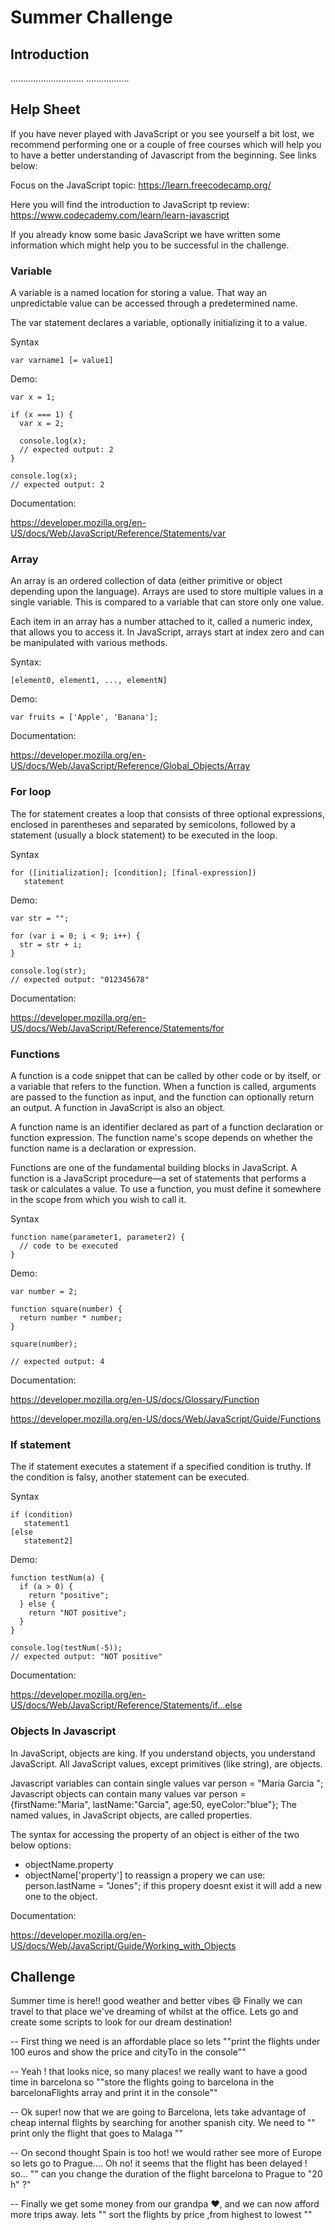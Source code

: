 

# Summer Challenge

## Introduction

.............................
.................

## Help Sheet

If you have never played with JavaScript or you see yourself a bit lost, we recommend performing one or a couple of free courses which will help you to have a better understanding of Javascript from the beginning. See links below:

Focus on the JavaScript topic:
https://learn.freecodecamp.org/

Here you will find the introduction to JavaScript tp review:
https://www.codecademy.com/learn/learn-javascript

If you already know some basic JavaScript we have written some information which might help you to be successful in the challenge.

### Variable

A variable is a named location for storing a value. That way an unpredictable value can be accessed through a predetermined name.

The var statement declares a variable, optionally initializing it to a value.

Syntax
```
var varname1 [= value1]
```

Demo:
```
var x = 1;

if (x === 1) {
  var x = 2;

  console.log(x);
  // expected output: 2
}

console.log(x);
// expected output: 2
```

Documentation: 

https://developer.mozilla.org/en-US/docs/Web/JavaScript/Reference/Statements/var


### Array

An array is an ordered collection of data (either primitive or object depending upon the language). Arrays are used to store multiple values in a single variable. This is compared to a variable that can store only one value. 

Each item in an array has a number attached to it, called a numeric index, that allows you to access it. In JavaScript, arrays start at index zero and can be manipulated with various methods. 

Syntax:
```
[element0, element1, ..., elementN]
```

Demo:
```
var fruits = ['Apple', 'Banana'];

```

Documentation: 

https://developer.mozilla.org/en-US/docs/Web/JavaScript/Reference/Global_Objects/Array

### For loop

The for statement creates a loop that consists of three optional expressions, enclosed in parentheses and separated by semicolons, followed by a statement (usually a block statement) to be executed in the loop.

Syntax
```
for ([initialization]; [condition]; [final-expression])
   statement
```

Demo:
```
var str = "";

for (var i = 0; i < 9; i++) {
  str = str + i;
}

console.log(str);
// expected output: "012345678"
```

Documentation: 

https://developer.mozilla.org/en-US/docs/Web/JavaScript/Reference/Statements/for

### Functions

A function is a code snippet that can be called by other code or by itself, or a variable that refers to the function. When a function is called, arguments are passed to the function as input, and the function can optionally return an output. A function in JavaScript is also an object.

A function name is an identifier declared as part of a function declaration or function expression. The function name's scope depends on whether the function name is a declaration or expression.

Functions are one of the fundamental building blocks in JavaScript. A function is a JavaScript procedure—a set of statements that performs a task or calculates a value. To use a function, you must define it somewhere in the scope from which you wish to call it.

Syntax
```
function name(parameter1, parameter2) {
  // code to be executed
}
```

Demo:
```
var number = 2;

function square(number) {
  return number * number;
}

square(number);

// expected output: 4
```

Documentation: 

https://developer.mozilla.org/en-US/docs/Glossary/Function

https://developer.mozilla.org/en-US/docs/Web/JavaScript/Guide/Functions


### If statement

The if statement executes a statement if a specified condition is truthy. If the condition is falsy, another statement can be executed.

Syntax
```
if (condition)
   statement1
[else
   statement2]
```

Demo:
```
function testNum(a) {
  if (a > 0) {
    return "positive";
  } else {
    return "NOT positive";
  }
}

console.log(testNum(-5));
// expected output: "NOT positive"
```

Documentation: 

https://developer.mozilla.org/en-US/docs/Web/JavaScript/Reference/Statements/if...else

### Objects In Javascript

In JavaScript, objects are king. If you understand objects, you understand JavaScript.
All JavaScript values, except primitives (like string), are objects.

Javascript variables can contain single values
var person = "Maria Garcia ";
Javascript objects can contain many values
var person = {firstName:"Maria", lastName:"Garcia", age:50, eyeColor:"blue"};
The named values, in JavaScript objects, are called properties.

The syntax for accessing the property of an object is either of the two below options:
- objectName.property
- objectName['property']
to reassign a propery we can use:
person.lastName = "Jones";
if this propery doesnt exist it will add a new one to the object.

Documentation: 


https://developer.mozilla.org/en-US/docs/Web/JavaScript/Guide/Working_with_Objects



## Challenge

Summer time is here!! good weather and better vibes :smile: Finally we can travel to that place we've dreaming of whilst at the office.
Lets go and create some scripts to look for our dream destination!

  -- First thing we need is an affordable place so lets ""print the flights under 100 euros and show the
price and cityTo in the console""

  -- Yeah ! that looks nice, so many places! we really want to have a good time in barcelona so ""store the flights
going to barcelona in the barcelonaFlights array and print it in the console""

-- Ok super! now that we are going to Barcelona, lets take advantage of cheap internal flights by searching for another spanish city. We need to
""  print only the flight that goes to Malaga ""

-- On second thought Spain is too hot! we would rather see more of Europe so lets go to Prague.... Oh no! it seems that the
flight has been delayed !  so... "" can you change the duration of the flight barcelona to Prague to "20 h" ?"

-- Finally we get some money from our grandpa :heart:, and we can now afford more trips away. lets
"" sort the flights by price ,from highest to lowest ""



